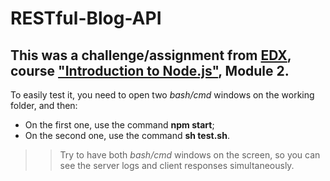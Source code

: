 # RESTful-Blog-API

## This was a challenge/assignment from [EDX](https://edx.org), course ["Introduction to Node.js"](https://www.edx.org/course/introduction-to-nodejs), Module 2.

To easily test it, you need to open two *bash/cmd* windows on the working folder, and then:
  * On the first one, use the command **npm start**;
  * On the second one, use the command **sh test.sh**.

>> Try to have both *bash/cmd* windows on the screen, so you can see the server logs and client responses simultaneously.
